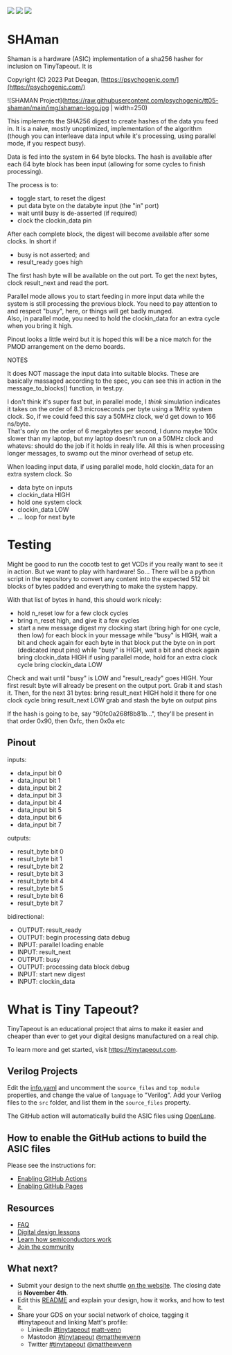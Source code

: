 ![](../../workflows/gds/badge.svg) ![](../../workflows/docs/badge.svg) ![](../../workflows/test/badge.svg)

# SHAman

Shaman is a hardware (ASIC) implementation of a sha256 hasher for inclusion on TinyTapeout.  It is

  Copyright (C) 2023 Pat Deegan, [https://psychogenic.com/](https://psychogenic.com/)


![SHAMAN Project](https://raw.githubusercontent.com/psychogenic/tt05-shaman/main/img/shaman-logo.jpg | width=250)



This implements the SHA256 digest to create hashes of the data you feed in.  It is a naive, mostly unoptimized, implementation
of the algorithm (though you can interleave data input while it's processing, using parallel mode, if you respect busy).

Data is fed into the system in 64 byte blocks.  The hash is available after each 64 byte block has been input (allowing for
some cycles to finish processing).

The process is to:
  * toggle start, to reset the digest
  * put data byte on the databyte input (the "in" port)
  * wait until busy is de-asserted (if required)
  * clock the clockin_data pin

After each complete block, the digest will become available after some clocks.  In short if
  * busy is not asserted; and
  * result_ready goes high

The first hash byte will be available on the out port.  To get the next bytes, clock result_next and read the port.

Parallel mode allows you to start feeding in more input data while the system is still processing the previous 
block.  You need to pay attention to and respect "busy", here, or things will get badly munged.  
Also, in parallel mode, you need to hold the clockin_data for an extra cycle when you bring it high.

Pinout looks a little weird but it is hoped this will be a nice match for the PMOD arrangement on the demo boards.

NOTES

It does NOT massage the input data into suitable blocks. These are basically massaged according to the spec, you can 
see this in action in the message_to_blocks() function, in test.py.

I don't think it's super fast but, in parallel mode, I *think* simulation indicates it takes on the order of 8.3 microseconds
per byte using a 1MHz system clock.  So, if we could feed this say a 50MHz clock, we'd get down to 166 ns/byte.  
That's only on the order of 6 megabytes per second, I dunno maybe 100x slower than my laptop, but my 
laptop doesn't run on a 50MHz clock and whatevs: should do the job if it holds in realy life.  All this 
is when processing longer messages, to swamp out the minor overhead of setup etc.

When loading input data, if using parallel mode, hold clockin_data for an extra system clock.  So
  * data byte on inputs
  * clockin_data HIGH
  * hold one system clock
  * clockin_data LOW
  * ... loop for next byte


# Testing

Might be good to run the cocotb test to get VCDs if you really want to see it in action.  But we want to play with hardware!
So... There will be a python script in the repository to convert any content into the expected 512 bit blocks of bytes
padded and everything to make the system happy.

With that list of bytes in hand, this should work nicely:

  * hold n_reset low for a few clock cycles
  * bring n_reset high, and give it a few cycles
  * start a new message digest my clocking start (bring high for one cycle, then low)
for each block in your message
   while "busy" is HIGH, wait a bit and check again
   for each byte in that block
      put the byte on in port (dedicated input pins)
      while "busy" is HIGH, wait a bit and check again
      bring clockin_data HIGH
      if using parallel mode, hold for an extra clock cycle
      bring clockin_data LOW
      
Check and wait until "busy" is LOW and "result_ready" goes HIGH.
Your first result byte will already be present on the output port.
Grab it and stash it.
Then, for the next 31 bytes:
  bring result_next HIGH
  hold it there for one clock cycle
  bring result_next LOW
  grab and stash the byte on output pins

If the hash is going to be, say "90fc0a268f8b81b...", they'll be present in that order
0x90, then 0xfc, then 0x0a etc
      

## Pinout
inputs:               
  - data_input bit 0
  - data_input bit 1
  - data_input bit 2
  - data_input bit 3
  - data_input bit 4
  - data_input bit 5
  - data_input bit 6
  - data_input bit 7

outputs:
  - result_byte bit 0
  - result_byte bit 1
  - result_byte bit 2
  - result_byte bit 3
  - result_byte bit 4
  - result_byte bit 5
  - result_byte bit 6
  - result_byte bit 7

bidirectional:
  - OUTPUT: result_ready 
  - OUTPUT: begin processing data debug 
  - INPUT:  parallel loading enable 
  - INPUT:  result_next 
  - OUTPUT: busy 
  - OUTPUT: processing data block debug
  - INPUT:  start new digest 
  - INPUT:  clockin_data



# What is Tiny Tapeout?

TinyTapeout is an educational project that aims to make it easier and cheaper than ever to get your digital designs manufactured on a real chip.

To learn more and get started, visit https://tinytapeout.com.

## Verilog Projects

Edit the [info.yaml](info.yaml) and uncomment the `source_files` and `top_module` properties, and change the value of `language` to "Verilog". Add your Verilog files to the `src` folder, and list them in the `source_files` property.

The GitHub action will automatically build the ASIC files using [OpenLane](https://www.zerotoasiccourse.com/terminology/openlane/).

## How to enable the GitHub actions to build the ASIC files

Please see the instructions for:

- [Enabling GitHub Actions](https://tinytapeout.com/faq/#when-i-commit-my-change-the-gds-action-isnt-running)
- [Enabling GitHub Pages](https://tinytapeout.com/faq/#my-github-action-is-failing-on-the-pages-part)

## Resources

- [FAQ](https://tinytapeout.com/faq/)
- [Digital design lessons](https://tinytapeout.com/digital_design/)
- [Learn how semiconductors work](https://tinytapeout.com/siliwiz/)
- [Join the community](https://discord.gg/rPK2nSjxy8)

## What next?

- Submit your design to the next shuttle [on the website](https://tinytapeout.com/#submit-your-design). The closing date is **November 4th**.
- Edit this [README](README.md) and explain your design, how it works, and how to test it.
- Share your GDS on your social network of choice, tagging it #tinytapeout and linking Matt's profile:
  - LinkedIn [#tinytapeout](https://www.linkedin.com/search/results/content/?keywords=%23tinytapeout) [matt-venn](https://www.linkedin.com/in/matt-venn/)
  - Mastodon [#tinytapeout](https://chaos.social/tags/tinytapeout) [@matthewvenn](https://chaos.social/@matthewvenn)
  - Twitter [#tinytapeout](https://twitter.com/hashtag/tinytapeout?src=hashtag_click) [@matthewvenn](https://twitter.com/matthewvenn)
